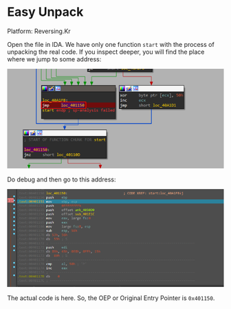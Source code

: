 # Easy Unpack

Platform: Reversing.Kr

Open the file in IDA. We have only one function `start` with the process of unpacking the real code. If you inspect deeper, you will find the place where we jump to some address:

![Untitled](images/Untitled.png)

Do debug and then go to this address:

![Untitled](images/Untitled%201.png)

The actual code is here. So, the OEP or Original Entry Pointer is `0x401150`.
